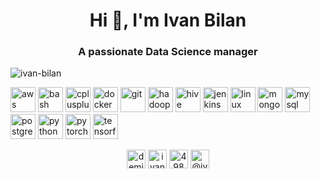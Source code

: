<h1 align="center">Hi 👋, I'm Ivan Bilan</h1>
<h3 align="center">A passionate Data Science manager</h3>

<p align="left"> <img src="https://komarev.com/ghpvc/?username=ivan-bilan" alt="ivan-bilan" /> </p>

<p align="left"><img src="https://devicons.github.io/devicon/devicon.git/icons/amazonwebservices/amazonwebservices-original-wordmark.svg" alt="aws" width="40" height="40"/> <img src="https://www.vectorlogo.zone/logos/gnu_bash/gnu_bash-icon.svg" alt="bash" width="40" height="40"/> <img src="https://devicons.github.io/devicon/devicon.git/icons/cplusplus/cplusplus-original.svg" alt="cplusplus" width="40" height="40"/> <img src="https://devicons.github.io/devicon/devicon.git/icons/docker/docker-original-wordmark.svg" alt="docker" width="40" height="40"/> <img src="https://www.vectorlogo.zone/logos/git-scm/git-scm-icon.svg" alt="git" width="40" height="40"/> <img src="https://www.vectorlogo.zone/logos/apache_hadoop/apache_hadoop-icon.svg" alt="hadoop" width="40" height="40"/> <img src="https://www.vectorlogo.zone/logos/apache_hive/apache_hive-icon.svg" alt="hive" width="40" height="40"/> <img src="https://www.vectorlogo.zone/logos/jenkins/jenkins-icon.svg" alt="jenkins" width="40" height="40"/> <img src="https://devicons.github.io/devicon/devicon.git/icons/linux/linux-original.svg" alt="linux" width="40" height="40"/> <img src="https://devicons.github.io/devicon/devicon.git/icons/mongodb/mongodb-original-wordmark.svg" alt="mongodb" width="40" height="40"/> <img src="https://devicons.github.io/devicon/devicon.git/icons/mysql/mysql-original-wordmark.svg" alt="mysql" width="40" height="40"/> <img src="https://devicons.github.io/devicon/devicon.git/icons/postgresql/postgresql-original-wordmark.svg" alt="postgresql" width="40" height="40"/> <img src="https://devicons.github.io/devicon/devicon.git/icons/python/python-original.svg" alt="python" width="40" height="40"/> <img src="https://www.vectorlogo.zone/logos/pytorch/pytorch-icon.svg" alt="pytorch" width="40" height="40"/> <img src="https://www.vectorlogo.zone/logos/tensorflow/tensorflow-icon.svg" alt="tensorflow" width="40" height="40"/></p>

<p align="center">
<a href="https://twitter.com/demiourgosua" target="blank"><img align="center" src="https://cdn.jsdelivr.net/npm/simple-icons@3.0.1/icons/twitter.svg" alt="demiourgosua" height="30" width="30" /></a>
<a href="https://linkedin.com/in/ivan-bilan" target="blank"><img align="center" src="https://cdn.jsdelivr.net/npm/simple-icons@3.0.1/icons/linkedin.svg" alt="ivan-bilan" height="30" width="30" /></a>
<a href="https://stackoverflow.com/users/4984066" target="blank"><img align="center" src="https://cdn.jsdelivr.net/npm/simple-icons@3.0.1/icons/stackoverflow.svg" alt="4984066" height="30" width="30" /></a>
<a href="https://medium.com/@ivanbilan" target="blank"><img align="center" src="https://cdn.jsdelivr.net/npm/simple-icons@3.0.1/icons/medium.svg" alt="@ivanbilan" height="30" width="30" /></a>
</p>
